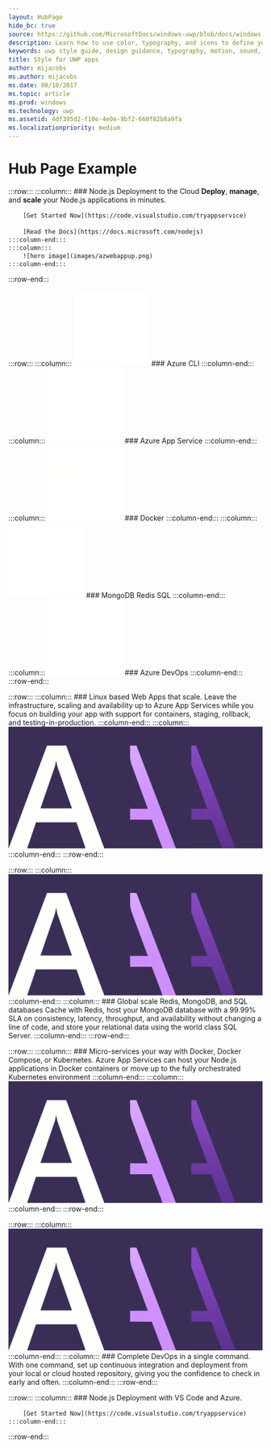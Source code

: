 ```yaml
---
layout: HubPage
hide_bc: true
source: https://github.com/MicrosoftDocs/windows-uwp/blob/docs/windows-apps-src/design/style/index.md
description: Learn how to use color, typography, and icons to define your UWP app’s personality with the UWP style guide.
keywords: uwp style guide, design guidance, typography, motion, sound, motion, app development
title: Style for UWP apps
author: mijacobs
ms.author: mijacobs
ms.date: 08/10/2017
ms.topic: article
ms.prod: windows
ms.technology: uwp
ms.assetid: 4df395d2-f10e-4e0e-9bf2-660f82b8a9fa
ms.localizationpriority: medium
---
```

# Hub Page Example

:::row:::
    :::column:::
        ### Node.js Deployment to the Cloud
        **Deploy**, **manage**, and **scale** your Node.js applications in minutes.

        [Get Started Now](https://code.visualstudio.com/tryappservice)

        [Read the Docs](https://docs.microsoft.com/nodejs)
    :::column-end:::
    :::column:::
        ![hero image](images/azwebappup.png)
    :::column-end:::
:::row-end:::

:::row:::
    :::column:::
        ![hero image](images/terminal.svg)
        ### Azure CLI
    :::column-end:::
    :::column:::
        ![hero image](images/browser.svg)
        ### Azure App Service
    :::column-end:::
    :::column:::
        ![hero image](images/docker.svg)
        ### Docker
    :::column-end:::
    :::column:::
        ![hero image](images/database.svg)
        ### MongoDB Redis SQL
    :::column-end:::
    :::column:::
        ![hero image](images/cloud-upload.svg)
        ### Azure DevOps
    :::column-end:::
:::row-end:::

:::row:::
    :::column:::
        ### Linux based Web Apps that scale.
        Leave the infrastructure, scaling and availability up to Azure App Services while you focus on building your app with support for containers, staging, rollback, and testing-in-production.
    :::column-end:::
    :::column:::
        ![hero image](images/header-typography.svg)
    :::column-end:::
:::row-end:::

:::row:::
    :::column:::
        ![hero image](images/header-typography.svg)
    :::column-end:::
    :::column:::
        ### Global scale Redis, MongoDB, and SQL databases
        Cache with Redis, host your MongoDB database with a 99.99% SLA on consistency, latency, throughput, and availability without changing a line of code, and store your relational data using the world class SQL Server. 
    :::column-end:::
:::row-end:::

:::row:::
    :::column:::
        ### Micro-services your way with Docker, Docker Compose, or Kubernetes.
        Azure App Services can host your Node.js applications in Docker containers or move up to the fully orchestrated Kubernetes environment
    :::column-end:::
    :::column:::
        ![hero image](images/header-typography.svg)
    :::column-end:::
:::row-end:::

:::row:::
    :::column:::
        ![hero image](images/header-typography.svg)
    :::column-end:::
    :::column:::
        ### Complete DevOps in a single command.
        With one command, set up continuous integration and deployment from your local or cloud hosted repository, giving you the confidence to check in early and often.
    :::column-end:::
:::row-end:::

:::row:::
    :::column:::
        ### Node.js Deployment with VS Code and Azure.

        [Get Started Now](https://code.visualstudio.com/tryappservice)
    :::column-end:::
:::row-end:::